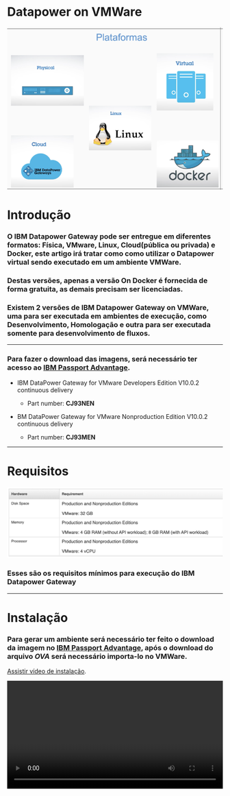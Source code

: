 # Datapower on VMWare

![image](images/plataformas.png) 

# Introdução

### O IBM Datapower Gateway pode ser entregue em diferentes formatos: Física, VMware, Linux, Cloud(pública ou privada) e Docker, este artigo irá tratar como como utilizar o Datapower virtual sendo executado em um ambiente VMWare.

### **Destas versões, apenas a versão On Docker é fornecida de forma gratuita, as demais precisam ser licenciadas.**

### Existem 2 versões de IBM Datapower Gateway on VMWare, uma para ser executada em ambientes de execução, como Desenvolvimento, Homologação e outra para ser executada somente para desenvolvimento de fluxos.
---


### Para fazer o download das imagens, será necessário ter acesso ao [IBM Passport Advantage](https://www.ibm.com/software/passportadvantage/pao_customer.html).

- IBM DataPower Gateway for VMware Developers Edition V10.0.2 continuous delivery
   - Part number: **CJ93NEN**

- BM DataPower Gateway for VMware Nonproduction Edition V10.0.2 continuous delivery
   - Part number: **CJ93MEN**
---

# Requisitos
![image](images/requisitos.png) 

### Esses são os requisitos mínimos para execução do IBM Datapower Gateway
---

# Instalação

### Para gerar um ambiente será necessário ter feito o download da imagem no [IBM Passport Advantage](https://www.ibm.com/software/passportadvantage/pao_customer.html), após o download do arquivo ***OVA*** será necessário importa-lo no VMWare.

[Assistir vídeo de instalação](https://idg.s3.us.cloud-object-storage.appdomain.cloud/setupInicialDP.mov).

<video style="width:100%" controls>
  <source src="https://idg.s3.us.cloud-object-storage.appdomain.cloud/setupInicialDP.mov" type="video/mp4">
   Your browser does not support the video tag.
</video>